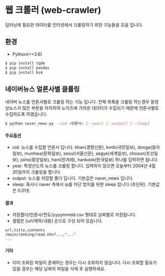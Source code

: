 # 웹 크롤러 (web-crawler)
딥러닝에 필요한 데이터를 인터넷에서 크롤링하기 위한 기능들을 모음 입니다.

## 환경
* Python(>=3.6)

```sh
$ pip install tqdm
$ pip install pandas
$ pip install bs4
```

## 네이버뉴스 얼론사별 클롤링
네이버 뉴스를 언론사별로 크롤링 하는 기능 입니다. 전체 목록을 크롤링 하는경우 동영상뉴스가 많은 부분을 차지하여 노이즈에 가까운 데이터가 수집되기 때문에 언론사별로 수집하도록 하였습니다.

```sh
$ python naver_news.py --oid <언론사> [--year] [--output] [--sleep]
```

#### 주요옵션
* oid: 뉴스를 수집할 언론사 입니다. khan(경향신문), kmib(국민일보), donga(동아일보), munhwa(문화일보), seoul(서울신문), segye(세계일보), chosun(조선일보), joins(중앙일보), hani(한겨레), hankook(한국일보) 하나를 입력하면 됩니다.
* year: 특정년도의 뉴스를 크롤링 합니다. 입력하지 않으면 오늘부터 2004년 4월 20일까지 크롤링을 합니다.
* output: 뉴스를 저장할 폴더 입니다. 기본값은 naver_news 입니다.
* sleep: 혹시나 naver 측에서 ip를 차단 방지를 위한 sleep 입니다 (초단위). 기본값은 0.01초

#### 결과
* 저장폴더/언론사/연도/yyyymmdd.csv 형태로 날짜별로 저정됩니다.
* 컬럼은 [url/제목/내용] 순으로 구성 되어 있습니다.
```
url,title,contents
/main/ranking/read.nhn?...,"..."
...
```

#### 기타
* 이미 조회된 파일이 존재하는 경우는 다시 조회하지 않습니다. 다시 조회할 필요가 있을 경우는 해당 날짜의 파일을 삭제 후 실행하세요.

